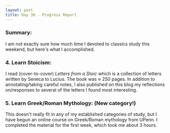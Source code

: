 ```yaml
---
layout: post
title: Day 36 - Progress Report
---
```


### Summary:

I am not exactly sure how much time I devoted to classics study this weekend, but here's what I accomplished.

### 4. Learn Stoicism:
I read (cover-to-cover) *Letters from a Stoic* which is a collection of letters written by Seneca to Lucius. The book was ≈ 250 pages. In addition to annotating/taking careful notes, I also published on this blog my reflections on/responses to several of the letters I found most interesting.

### 5. Learn Greek/Roman Mythology: (New category!)
This doesn't really fit in any of my established categories of study, but I have begun an online course on Greek/Roman mythology from UPenn. I completed the material for the first week, which took me about 3 hours.

